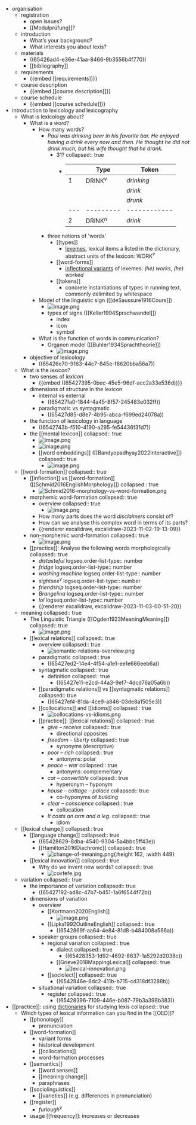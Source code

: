 - organisation
	- registration
		- open issues?
		- [[Modulprüfung]]?
	- introduction
		- What’s your background?
		- What interests you about lexis?
	- materials
		- ((65426ad4-e36e-41aa-8466-9b3556b4f770))
		- [[bibliography]]
	- requirements
		- {{embed [[requirements]]}}
	- course description
		- {{embed [[course description]]}}
	- course schedule
		- {{embed [[course schedule]]}}
- introduction to lexicology and lexicography
	- What is lexicology about?
		- What is a *word*?
			- How many words?
				- *Paul was drinking beer in his favorite bar. He enjoyed having a drink every now and then. He thought he did not drink much, but his wife thought that he drank.*
					- 31?
					  collapsed:: true
						- |   | Type    | Token      |
						  |---|---------|------------|
						  | 1 | DRINK$^v$ | *drinking* |
						  |   |         | *drink*    |
						  |   |         | *drunk*    |
						  |---|---------|------------|
						  | 2 | DRINK$^n$ | *drink*    |
				- three notions of 'words'
					- [[types]]
						- [lexemes]([[lexemes]]), lexical items a listed in the dictionary, abstract units of the lexicon: WORK$^v$
					- [[word-forms]]
						- [inflectional variants]([[inflection]]) of lexemes: *(he) works*, *(he) worked*
					- [[tokens]]
						- concrete instantiations of types in running text, commonly delimited by whitespace
			- Model of the linguistic sign ([[deSaussure1916Cours]])
				- ![image.png](../assets/image_1698947928175_0.png)
				- types of signs ([[Keller1994Sprachwandel]])
					- index
					- icon
					- symbol
			- What is the function of words in communication?
				- Organon model ([[Buhler1934Sprachtheorie]])
					- ![image.png](../assets/image_1698948017991_0.png)
		- objective of lexicology
			- ((65426e70-9163-44c7-845e-f8620bba56a7))
	- What is the *lexicon*?
		- two senses of *lexicon*
			- {{embed ((65427395-0bec-45e5-96df-acc2a33e536d))}}
		- dimensions of structure in the lexicon
			- internal vs external
				- ((65427fa0-1844-4a45-8f57-245483e032ff))
			- paradigmatic vs syntagmatic
				- ((65427d85-d8e7-4b95-abca-f699ed24078a))
		- the function of lexicology in language
			- ((6542743b-f510-4190-a295-fe54436f31d7))
		- the [[mental lexicon]]
		  collapsed:: true
			- ![image.png](../assets/image_1698948775221_0.png)
			- ![image.png](../assets/image_1698948757878_0.png)
			- [[word embeddings]] ([[Bandyopadhyay2022Interactive]])
			  collapsed:: true
				- ![image.png](../assets/image_1698966813935_0.png)
	- [[word-formation]]
	  collapsed:: true
		- [[inflection]] vs [[word-formation]] ([[Schmid2016EnglishMorphology]])
		  collapsed:: true
			- ![Schmid2016-morphology-vs-word-formation.png](../assets/Schmid2016-morphology-vs-word-formation_1698949643850_0.png)
		- morphemic word-formation
		  collapsed:: true
			- overview
			  collapsed:: true
				- ![image.png](../assets/image_1698966977051_0.png)
			- How many parts does the word *disclaimers* consist of?
			- How can we analyse this complex word in terms of its parts?
			- {{renderer excalidraw, excalidraw-2023-11-02-19-13-09}}
		- non-morphemic word-formation
		  collapsed:: true
			- ![image.png](../assets/image_1698950159306_0.png)
		- [[practice]]: Analyse the following words morphologically
		  collapsed:: true
			- *distasteful*
			  logseq.order-list-type:: number
			- *fridge*
			  logseq.order-list-type:: number
			- *washing machine*
			  logseq.order-list-type:: number
			- *sightsee*$^v$
			  logseq.order-list-type:: number
			- *friendship*
			  logseq.order-list-type:: number
			- *Brangelina*
			  logseq.order-list-type:: number
			- *lol*
			  logseq.order-list-type:: number
			- {{renderer excalidraw, excalidraw-2023-11-03-00-51-20}}
	- meaning
	  collapsed:: true
		- The Linguistic Triangle ([[Ogden1923MeaningMeaning]])
		  collapsed:: true
			- ![image.png](../assets/image_1698949528283_0.png)
		- [[lexical relations]]
		  collapsed:: true
			- overview
			  collapsed:: true
				- ![semantic-relations-overview.png](../assets/semantic-relations-overview_1698949387136_0.png)
			- paradigmatic
			  collapsed:: true
				- ((65427ed2-14e4-4f54-a1e1-ee1e686eeb6a))
			- syntagmatic
			  collapsed:: true
				- definition
				  collapsed:: true
					- ((65427e11-e2cd-44a3-9ef7-4dcd76a05a6b))
			- [[paradigmatic relations]] vs [[syntagmatic relations]]
			  collapsed:: true
				- ((65427ef4-81da-4ce9-a846-03de8a1505e3))
			- [[collocations]] and [[idioms]]
			  collapsed:: true
				- ![collocations-vs-idioms.png](../assets/collocations-vs-idioms_1698949088595_0.png)
			- [[practice]]: [[lexical relations]]
			  collapsed:: true
				- *give* – *receive*
				  collapsed:: true
					- directional opposites
				- *freedom* – *liberty*
				  collapsed:: true
					- synonyms (descriptive)
				- *poor* – *rich*
				  collapsed:: true
					- antonyms: polar
				- *peace* – *war*
				  collapsed:: true
					- antonyms: complementary
				- *car* – *convertible*
				  collapsed:: true
					- hyperonym – hyponym
				- *house* – *cottage* – *palace*
				  collapsed:: true
					- co-hyponyms of *building*
				- *clear* – *conscience*
				  collapsed:: true
					- collocation
				- *It costs an arm and a leg.*
				  collapsed:: true
					- idiom
	- [[lexical change]]
	  collapsed:: true
		- [[language change]]
		  collapsed:: true
			- ((65428629-8dba-4540-9304-5a4bbc5ff43e))
			- [[Hamilton2016Diachronic]]
			  collapsed:: true
				- ![change-of-meaning.png](../assets/change-of-meaning_1698948403017_0.png){:height 162, :width 449}
		- [[lexical innovation]]
		  collapsed:: true
			- Why do we invent new words?
			  collapsed:: true
				- ![covfefe.jpg](../assets/covfefe_1698948489765_0.jpg)
	- variation
	  collapsed:: true
		- the importance of variation
		  collapsed:: true
			- ((65427192-ad8c-47b7-b451-1a6f6544f72b))
		- dimensions of variation
			- overview
				- [[Kortmann2020English]]
					- ![image.png](../assets/image_1698967857979_0.png)
				- [[Lipka1992OutlineEnglish]]
				  collapsed:: true
					- ((6542869f-aa64-4e84-81d8-b484008a566a))
			- speaker groups
			  collapsed:: true
				- regional variation
				  collapsed:: true
					- dialect
					  collapsed:: true
						- ((65428353-1d92-4692-8637-1a5292d2038c))
					- [[Grieve2018MappingLexical]]
					  collapsed:: true
						- ![lexical-innovation.png](../assets/lexical-innovation_1698948545880_0.png)
				- [[sociolect]]
				  collapsed:: true
					- ((6542846e-6dc2-411b-b715-cd318df3288b))
			- situational variation
			  collapsed:: true
				- register
				  collapsed:: true
					- ((65428396-7109-446e-b087-79b3a398b383))
- [[practice]]: using [dictionaries]([[dictionary]]) for studying lexis
  collapsed:: true
	- Which types of lexical information can you find in the [[OED]]?
		- [[phonology]]
			- pronunciation
		- [[word-formation]]
			- variant forms
			- historical development
			- [[collocations]]
			- word-formation processes
		- [[semantics]]
			- [[word senses]]
			- [[meaning change]]
			- paraphrases
		- [[sociolinguistics]]
			- [[varieties]] (e.g. differences in pronunciation)
		- [[register]]
			- *furlough*$^v$
		- usage [[frequency]]: increases or decreases
